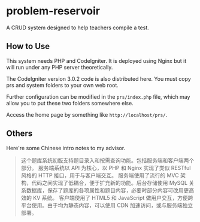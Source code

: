 # problem-reservoir
A CRUD system designed to help teachers compile a test.

## How to Use

This system needs PHP and CodeIgniter. It is deployed using Nginx but it will run under any PHP server theoretically.

The CodeIgniter version 3.0.2 code is also distributed here. You must copy prs and system folders to your own web root.

Further configuration can be modified in the `prs/index.php` file, which may allow you to put these two folders somewhere else.

Access the home page by something like `http://localhost/prs/`.

## Others

Here're some Chinese intro notes to my advisor.

> 这个题库系统初版支持题目录入和按需查询功能。包括服务端和客户端两个部分。
> 服务端系统以 API 为核心，以 PHP 和 Nginx 实现了类似 RESTful 风格的 HTTP 接口，用于与客户端交互。
> 服务端使用了流行的 MVC 架构，代码之间实现了低耦合，便于扩充新的功能。后台存储使用 MySQL 关系数据库，保存了题库的各项属性和题目内容，必要时部分内容可改用更高效的 KV 系统。
> 客户端使用了 HTML5 和 JavaScript 做用户交互，方便跨平台使用。由于均为静态内容，可以使用 CDN 加速访问，或与服务端独立部署。
>
